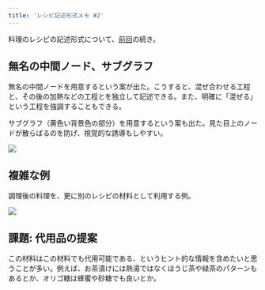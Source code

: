 ```yaml
---
title: 'レシピ記述形式メモ #2'
---
```

料理のレシピの記述形式について、[前回](https://r7kamura.com/articles/2022-05-13-mermaid-recipe-memo)の続き。

無名の中間ノード、サブグラフ
--------------

無名の中間ノードを用意するという案が出た。こうすると、混ぜ合わせる工程と、その後の加熱などの工程とを独立して記述できる。また、明確に「混ぜる」という工程を強調することもできる。

サブグラフ（黄色い背景色の部分）を用意するという案も出た。見た目上のノードが散らばるのを防げ、視覚的な誘導もしやすい。

![](https://lh5.googleusercontent.com/asztBRmaZv9CrpscRGIMbnZD48M4_s2FnSquGPppn3xS7IzeReCvc2qk41RDgQkQ8VuEiUAVaQz4VdA747TV5BGd9eVn-VCDcIXnpcsvCHHRBzVQenM_EGS3oLhEpv_R4356JY2ROwdU_8FkF6v8ITGgT5HpP13-1scwbDavEYPh1WI26L09gjAq)

複雑な例
----

調理後の料理を、更に別のレシピの材料として利用する例。

![](https://lh6.googleusercontent.com/e4OGySrUmzJATvNUVT3_NlHikFYktfzkC3kO1djX80BGHlY7NahiydduCkhcMUGSDzMesRmBgOAtq0s171qdIWFY_T9eRK4Y5FgzSd3KhPeToMiTBUxRHhoeINTeXO3LyDkP-AVoNWxHSTcR-hgqOySPvMIpK0kVIy31WeOUC_yVGgOqxTWjySr6)

課題: 代用品の提案
----------

この材料はこの材料でも代用可能である、というヒント的な情報を含めたいと思うことが多い。例えば、お茶漬けには熱湯ではなくほうじ茶や緑茶のパターンもあるとか、オリゴ糖は蜂蜜や砂糖でも良いとか。
